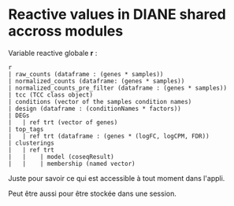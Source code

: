 
# Reactive values in DIANE shared accross modules


Variable reactive globale **r** :
```
r
| raw_counts (dataframe : (genes * samples))
| normalized_counts (dataframe: (genes * samples))
| normalized_counts_pre_filter (dataframe : (genes * samples))
| tcc (TCC class object)
| conditions (vector of the samples condition names)
| design (dataframe : (conditionNames * factors))
| DEGs
|   | ref trt (vector of genes)
| top_tags
|   | ref trt (dataframe : (genes * (logFC, logCPM, FDR))
| clusterings
|   | ref trt 
|   |    | model (coseqResult)
|   |    | membership (named vector)
``` 

Juste pour savoir ce qui est accessible à tout moment dans l'appli.

Peut être aussi pour être stockée dans une session.
